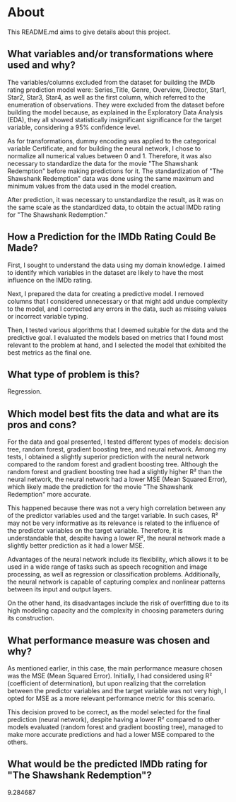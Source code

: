 # About

This README.md aims to give details about this project.

## What variables and/or transformations where used and why?

The variables/columns excluded from the dataset for building the IMDb rating prediction model were: Series_Title, Genre, Overview, Director, Star1, Star2, Star3, Star4, as well as the first column, which referred to the enumeration of observations. They were excluded from the dataset before building the model because, as explained in the Exploratory Data Analysis (EDA), they all showed statistically insignificant significance for the target variable, considering a 95% confidence level.

As for transformations, dummy encoding was applied to the categorical variable Certificate, and for building the neural network, I chose to normalize all numerical values between 0 and 1. Therefore, it was also necessary to standardize the data for the movie "The Shawshank Redemption" before making predictions for it. The standardization of "The Shawshank Redemption" data was done using the same maximum and minimum values from the data used in the model creation.

After prediction, it was necessary to unstandardize the result, as it was on the same scale as the standardized data, to obtain the actual IMDb rating for "The Shawshank Redemption."

## How a Prediction for the IMDb Rating Could Be Made?

First, I sought to understand the data using my domain knowledge. I aimed to identify which variables in the dataset are likely to have the most influence on the IMDb rating.

Next, I prepared the data for creating a predictive model. I removed columns that I considered unnecessary or that might add undue complexity to the model, and I corrected any errors in the data, such as missing values or incorrect variable typing.

Then, I tested various algorithms that I deemed suitable for the data and the predictive goal. I evaluated the models based on metrics that I found most relevant to the problem at hand, and I selected the model that exhibited the best metrics as the final one.


## What type of problem is this?

Regression.

## Which model best fits the data and what are its pros and cons?

For the data and goal presented, I tested different types of models: decision tree, random forest, gradient boosting tree, and neural network. Among my tests, I obtained a slightly superior prediction with the neural network compared to the random forest and gradient boosting tree. Although the random forest and gradient boosting tree had a slightly higher R² than the neural network, the neural network had a lower MSE (Mean Squared Error), which likely made the prediction for the movie "The Shawshank Redemption" more accurate.

This happened because there was not a very high correlation between any of the predictor variables used and the target variable. In such cases, R² may not be very informative as its relevance is related to the influence of the predictor variables on the target variable. Therefore, it is understandable that, despite having a lower R², the neural network made a slightly better prediction as it had a lower MSE.

Advantages of the neural network include its flexibility, which allows it to be used in a wide range of tasks such as speech recognition and image processing, as well as regression or classification problems. Additionally, the neural network is capable of capturing complex and nonlinear patterns between its input and output layers.

On the other hand, its disadvantages include the risk of overfitting due to its high modeling capacity and the complexity in choosing parameters during its construction.

## What performance measure was chosen and why?

As mentioned earlier, in this case, the main performance measure chosen was the MSE (Mean Squared Error). Initially, I had considered using R² (coefficient of determination), but upon realizing that the correlation between the predictor variables and the target variable was not very high, I opted for MSE as a more relevant performance metric for this scenario.

This decision proved to be correct, as the model selected for the final prediction (neural network), despite having a lower R² compared to other models evaluated (random forest and gradient boosting tree), managed to make more accurate predictions and had a lower MSE compared to the others.

## What would be the predicted IMDb rating for "The Shawshank Redemption"?

9.284687
